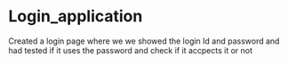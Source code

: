 # Login_application
Created a login page where we we showed the login Id and password and had tested if it uses the password and check if it accpects it or not
